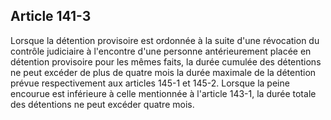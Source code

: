 Article 141-3
----
Lorsque la détention provisoire est ordonnée à la suite d'une révocation du
contrôle judiciaire à l'encontre d'une personne antérieurement placée en
détention provisoire pour les mêmes faits, la durée cumulée des détentions ne
peut excéder de plus de quatre mois la durée maximale de la détention prévue
respectivement aux articles 145-1 et 145-2. Lorsque la peine encourue est
inférieure à celle mentionnée à l'article 143-1, la durée totale des détentions
ne peut excéder quatre mois.
